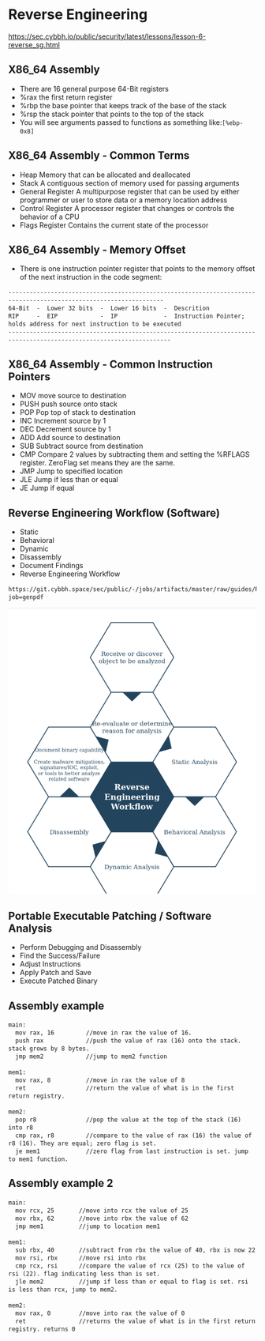 # Reverse Engineering
https://sec.cybbh.io/public/security/latest/lessons/lesson-6-reverse_sg.html

## X86_64 Assembly
- There are 16 general purpose 64-Bit registers
- %rax      the first return register
- %rbp      the base pointer that keeps track of the base of the stack
- %rsp      the stack pointer that points to the top of the stack
- You will see arguments passed to functions as something like:```[%ebp-0x8]```

## X86_64 Assembly - Common Terms
- Heap                Memory that can be allocated and deallocated
- Stack               A contiguous section of memory used for passing arguments
- General Register    A multipurpose register that can be used by either programmer or user to store data or a memory location address
- Control Register    A processor register that changes or controls the behavior of a CPU
- Flags Register      Contains the current state of the processor

## X86_64 Assembly - Memory Offset
- There is one instruction pointer register that points to the memory offset of the next instruction in the code segment:
```
------------------------------------------------------------------------------------------------------------------
64-Bit  -  Lower 32 bits  -  Lower 16 bits  -  Descrition
RIP     -  EIP            -  IP             -  Instruction Pointer; holds address for next instruction to be executed
--------------------------------------------------------------------------------------------------------------------
```

## X86_64 Assembly - Common Instruction Pointers
- MOV     move source to destination
- PUSH    push source onto stack
- POP     Pop top of stack to destination
- INC     Increment source by 1
- DEC     Decrement source by 1
- ADD     Add source to destination
- SUB     Subtract source from destination
- CMP     Compare 2 values by subtracting them and setting the %RFLAGS register. ZeroFlag set means they are the same.
- JMP     Jump to specified location
- JLE     Jump if less than or equal
- JE      Jump if equal


## Reverse Engineering Workflow (Software)
- Static
- Behavioral
- Dynamic
- Disassembly
- Document Findings
- Reverse Engineering Workflow
```
https://git.cybbh.space/sec/public/-/jobs/artifacts/master/raw/guides/Reverse_engineering_workflow.pdf?job=genpdf
```
![](https://github.com/jdbonner/Security/blob/main/images/reverse_engine_workflow.png)


## Portable Executable Patching / Software Analysis
- Perform Debugging and Disassembly
- Find the Success/Failure
- Adjust Instructions
- Apply Patch and Save
- Execute Patched Binary


## Assembly example
```
main:
  mov rax, 16         //move in rax the value of 16.
  push rax            //push the value of rax (16) onto the stack. stack grows by 8 bytes.
  jmp mem2            //jump to mem2 function

mem1:       
  mov rax, 8          //move in rax the value of 8
  ret                 //return the value of what is in the first return registry.

mem2:   
  pop r8              //pop the value at the top of the stack (16) into r8
  cmp rax, r8         //compare to the value of rax (16) the value of r8 (16). They are equal; zero flag is set.
  je mem1             //zero flag from last instruction is set. jump to mem1 function.
```
## Assembly example 2
```
main:
  mov rcx, 25       //move into rcx the value of 25
  mov rbx, 62       //move into rbx the value of 62
  jmp mem1          //jump to location mem1

mem1:
  sub rbx, 40       //subtract from rbx the value of 40, rbx is now 22
  mov rsi, rbx      //move rsi into rbx
  cmp rcx, rsi      //compare the value of rcx (25) to the value of rsi (22). flag indicating less than is set.
  jle mem2          //jump if less than or equal to flag is set. rsi is less than rcx, jump to mem2.

mem2:
  mov rax, 0        //move into rax the value of 0
  ret               //returns the value of what is in the first return registry. returns 0
```





















